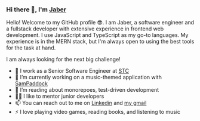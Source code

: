 ### Hi there 👋, I'm [Jaber](https://github.com/SWEJaber)

Hello! Welcome to my GitHub profile 😎. I am Jaber, a software engineer and a fullstack developer with extensive experience in frontend web development. I use JavaScript and TypeScript as my go-to languages. My experience is in the MERN stack, but I'm always open to using the best tools for the task at hand. 

I am always looking for the next big challenge!

- 🏢 I work as a Senior Software Engineer at [STC](https://www.stc.com.sa/)
- 🎸 I’m currently working on a music-themed application with [SamPaddock](https://github.com/SamPaddock)
- 🌱 I’m reading about monorepoes, test-driven development
- 👨‍🏫 I like to mentor junior developers
- 📫 You can reach out to me on [Linkedin](https://www.linkedin.com/in/swejaber) and [my gmail](SWE.Jaber@gmail.com)
- ⚡ I love playing video games, reading books, and listening to music
